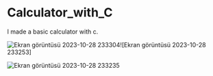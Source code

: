 # Calculator_with_C
I made a basic calculator with c.



![Ekran görüntüsü 2023-10-28 233304](https://github.com/soykuvvetberat34/Calculator_with_C/assets/69586522/3139de64-f989-46b3-9dad-a72b42a59fe8)![Ekran görüntüsü 2023-10-28 233253]





![Ekran görüntüsü 2023-10-28 233235](https://github.com/soykuvvetberat34/Calculator_with_C/assets/69586522/062ecb9e-4730-4702-b2d0-64ce9af6dcb8)

